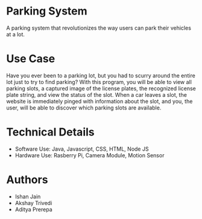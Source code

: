 # Parking System
A parking system that revolutionizes the way users can park their vehicles at a lot.

# Use Case
Have you ever been to a parking lot, but you had to scurry around the entire lot just to try to find parking? With this program, you will be able to view all parking slots, a captured image of the license plates, the recognized license plate string, and view the status of the slot. When a car leaves a slot, the website is immediately pinged with information about the slot, and you, the user, will be able to discover which parking slots are available.

# Technical Details
* Software Use: Java, Javascript, CSS, HTML, Node JS
* Hardware Use: Rasberry Pi, Camera Module, Motion Sensor


# Authors
* Ishan Jain
* Akshay Trivedi
* Aditya Prerepa
